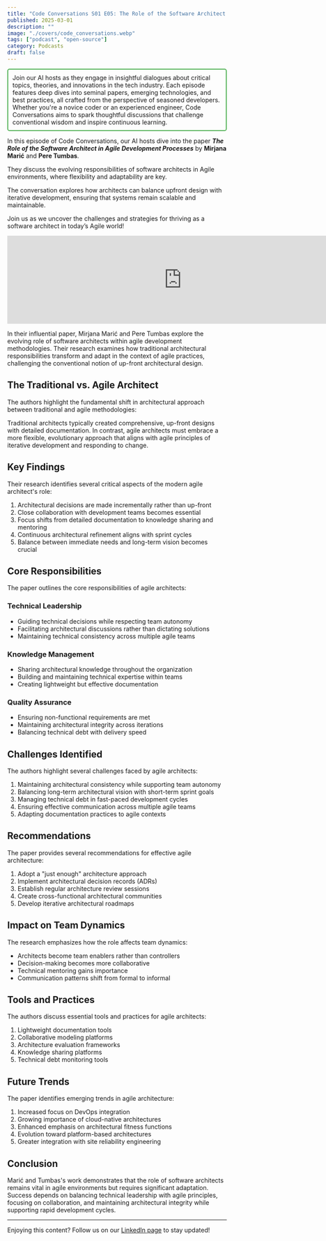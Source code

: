 ```yaml
---
title: "Code Conversations S01 E05: The Role of the Software Architect in Agile, Balancing Design and Flexibility"
published: 2025-03-01
description: ""
image: "./covers/code_conversations.webp"
tags: ["podcast", "open-source"]
category: Podcasts
draft: false
---
```


<div style="border: 2px solid #4CAF50; padding: 10px; border-radius: 5px;">
  Join our AI hosts as they engage in insightful dialogues about critical topics, theories, and innovations in the tech industry. Each episode features deep dives into seminal papers, emerging technologies, and best practices, all crafted from the perspective of seasoned developers. Whether you're a novice coder or an experienced engineer, Code Conversations aims to spark thoughtful discussions that challenge conventional wisdom and inspire continuous learning.
</div>

In this episode of Code Conversations, our AI hosts dive into the paper ***The Role of the Software Architect in Agile Development Processes*** by **Mirjana Marić** and **Pere Tumbas**.  

They discuss the evolving responsibilities of software architects in Agile environments, where flexibility and adaptability are key.  

The conversation explores how architects can balance upfront design with iterative development, ensuring that systems remain scalable and maintainable.  

Join us as we uncover the challenges and strategies for thriving as a software architect in today’s Agile world!

<iframe src="https://creators.spotify.com/pod/show/code-conversations/episodes/Code-Conversations-S01-E05-The-Role-of-the-Software-Architect-in-Agile--Balancing-Design-and-Flexibility-e2pb6n1" height="202px" width="800px" frameborder="0" scrolling="no"></iframe>

In their influential paper, Mirjana Marić and Pere Tumbas explore the evolving role of software architects within agile development methodologies. Their research examines how traditional architectural responsibilities transform and adapt in the context of agile practices, challenging the conventional notion of up-front architectural design.

## The Traditional vs. Agile Architect

The authors highlight the fundamental shift in architectural approach between traditional and agile methodologies:

Traditional architects typically created comprehensive, up-front designs with detailed documentation. In contrast, agile architects must embrace a more flexible, evolutionary approach that aligns with agile principles of iterative development and responding to change.

## Key Findings

Their research identifies several critical aspects of the modern agile architect's role:

1. Architectural decisions are made incrementally rather than up-front
2. Close collaboration with development teams becomes essential
3. Focus shifts from detailed documentation to knowledge sharing and mentoring
4. Continuous architectural refinement aligns with sprint cycles
5. Balance between immediate needs and long-term vision becomes crucial

## Core Responsibilities

The paper outlines the core responsibilities of agile architects:

### Technical Leadership
- Guiding technical decisions while respecting team autonomy
- Facilitating architectural discussions rather than dictating solutions
- Maintaining technical consistency across multiple agile teams

### Knowledge Management
- Sharing architectural knowledge throughout the organization
- Building and maintaining technical expertise within teams
- Creating lightweight but effective documentation

### Quality Assurance
- Ensuring non-functional requirements are met
- Maintaining architectural integrity across iterations
- Balancing technical debt with delivery speed

## Challenges Identified

The authors highlight several challenges faced by agile architects:

1. Maintaining architectural consistency while supporting team autonomy
2. Balancing long-term architectural vision with short-term sprint goals
3. Managing technical debt in fast-paced development cycles
4. Ensuring effective communication across multiple agile teams
5. Adapting documentation practices to agile contexts

## Recommendations

The paper provides several recommendations for effective agile architecture:

1. Adopt a "just enough" architecture approach
2. Implement architectural decision records (ADRs)
3. Establish regular architecture review sessions
4. Create cross-functional architectural communities
5. Develop iterative architectural roadmaps

## Impact on Team Dynamics

The research emphasizes how the role affects team dynamics:

- Architects become team enablers rather than controllers
- Decision-making becomes more collaborative
- Technical mentoring gains importance
- Communication patterns shift from formal to informal

## Tools and Practices

The authors discuss essential tools and practices for agile architects:

1. Lightweight documentation tools
2. Collaborative modeling platforms
3. Architecture evaluation frameworks
4. Knowledge sharing platforms
5. Technical debt monitoring tools

## Future Trends

The paper identifies emerging trends in agile architecture:

1. Increased focus on DevOps integration
2. Growing importance of cloud-native architectures
3. Enhanced emphasis on architectural fitness functions
4. Evolution toward platform-based architectures
5. Greater integration with site reliability engineering

## Conclusion

Marić and Tumbas's work demonstrates that the role of software architects remains vital in agile environments but requires significant adaptation. Success depends on balancing technical leadership with agile principles, focusing on collaboration, and maintaining architectural integrity while supporting rapid development cycles.

------------

Enjoying this content? Follow us on our [LinkedIn page](https://www.linkedin.com/company/code-conversations-podcast) to stay updated!
